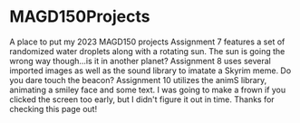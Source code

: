 # MAGD150Projects
A place to put my 2023 MAGD150 projects
Assignment 7 features a set of randomized water droplets along with a rotating sun. The sun is going the wrong way though...is it in another planet?
Assignment 8 uses several imported images as well as the sound library to imatate a Skyrim meme. Do you dare touch the beacon?
Assignment 10 utilizes the animS library, animating a smiley face and some text. I was going to make a frown if you clicked the screen too early, but I didn't figure it out in time.
Thanks for checking this page out!
